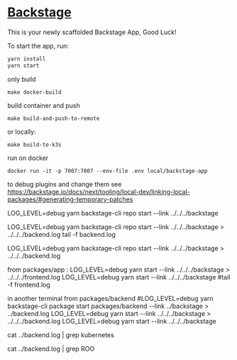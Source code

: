 # [Backstage](https://backstage.io)

This is your newly scaffolded Backstage App, Good Luck!

To start the app, run:

```sh
yarn install
yarn start
```
only build
```
make docker-build
```

build container and push
```
make build-and-push-to-remote
```
or locally:
```
make build-to-k3s
```
run on docker
```
docker run -it -p 7007:7007 --env-file .env local/backstage-app
```

to debug plugins and change them see https://backstage.io/docs/next/tooling/local-dev/linking-local-packages/#generating-temporary-patches


LOG_LEVEL=debug yarn backstage-cli repo start --link ../../../backstage

LOG_LEVEL=debug yarn backstage-cli repo start --link ../../../backstage > ../../../backend.log 
tail -f backend.log

LOG_LEVEL=debug yarn backstage-cli repo start --link ../../../backstage > ../../../backend.log 


from packages/app :
LOG_LEVEL=debug yarn start --link ../../../backstage > ../../../frontend.log 
LOG_LEVEL=debug yarn start --link ../../../backstage
#tail -f frontend.log

in another terminal from packages/backend
#LOG_LEVEL=debug yarn backstage-cli package start packages/backend --link ../backstage > ../backend.log
LOG_LEVEL=debug yarn start --link ../../../backstage > ../../../backend.log
LOG_LEVEL=debug yarn start --link ../../../backstage

cat ../backend.log | grep kubernetes

cat ../backend.log | grep ROO


